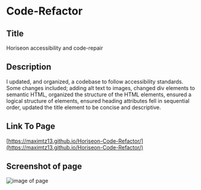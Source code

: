 # Code-Refactor
## Title
Horiseon accessibility and code-repair

## Description
I updated, and organized, a codebase to follow accessibility standards. Some changes included; adding alt text to images, changed div elements to semantic HTML, organized the structure of the HTML elements, ensured a logical structure of elements, ensured heading attributes fell in sequential order, updated the title element to be concise and descriptive.

## Link To Page
[https://maximtz13.github.io/Horiseon-Code-Refactor/](https://maximtz13.github.io/Horiseon-Code-Refactor/)

## Screenshot of page
![image of page](./Develop/assets/images/webpage.png)